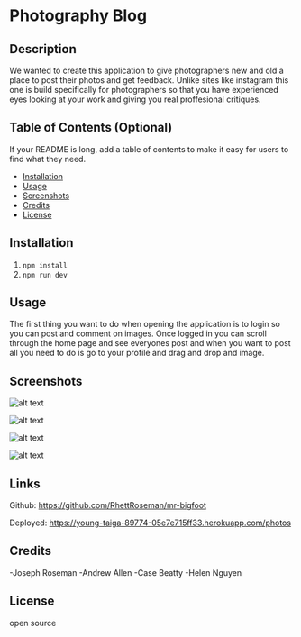# Photography Blog

## Description

We wanted to create this application to give photographers new and old a place to post their photos and get feedback. Unlike sites like instagram this one is build specifically for photographers so that you have experienced eyes looking at your work and giving you real proffesional critiques.

## Table of Contents (Optional)

If your README is long, add a table of contents to make it easy for users to find what they need.

- [Installation](#installation)
- [Usage](#usage)
- [Screenshots](#screenshots)
- [Credits](#credits)
- [License](#license)

## Installation

1. `npm install`
2. `npm run dev`

## Usage

The first thing you want to do when opening the application is to login so you can post and comment on images. Once logged in you can scroll through the home page and see everyones post and when you want to post all you need to do is go to your profile and drag and drop and image.

## Screenshots

![alt text]()

![alt text]()

![alt text]()

![alt text]()

## Links

Github: https://github.com/RhettRoseman/mr-bigfoot

Deployed: https://young-taiga-89774-05e7e715ff33.herokuapp.com/photos

## Credits

-Joseph Roseman
-Andrew Allen
-Case Beatty
-Helen Nguyen

## License

open source
